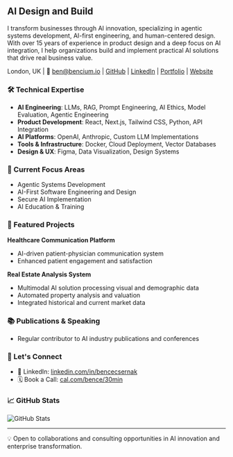 ## AI Design and Build

I transform businesses through AI innovation, specializing in agentic systems development, AI-first engineering, and human-centered design. With over 15 years of experience in product design and a deep focus on AI integration, I help organizations build and implement practical AI solutions that drive real business value.

London, UK | 📧 ben@bencium.io | [GitHub](https://github.com/bencium) | [LinkedIn](https://www.linkedin.com/in/bencecsernak)
|  [Portfolio](https://benciumagenticapps.framer.website) | [Website](https://bencium.io)

### 🛠️ Technical Expertise

- **AI Engineering**: LLMs, RAG, Prompt Engineering, AI Ethics, Model Evaluation, Agentic Engineering
- **Product Development**: React, Next.js, Tailwind CSS, Python, API Integration
- **AI Platforms**: OpenAI, Anthropic, Custom LLM Implementations
- **Tools & Infrastructure**: Docker, Cloud Deployment, Vector Databases
- **Design & UX**: Figma, Data Visualization, Design Systems

### 🔭 Current Focus Areas

- Agentic Systems Development
- AI-First Software Engineering and Design
- Secure AI Implementation
- AI Education & Training

### 🌟 Featured Projects

**Healthcare Communication Platform**
- AI-driven patient-physician communication system
- Enhanced patient engagement and satisfaction

**Real Estate Analysis System**
- Multimodal AI solution processing visual and demographic data
- Automated property analysis and valuation
- Integrated historical and current market data


### 📚 Publications & Speaking

- Regular contributor to AI industry publications and conferences

### 🤝 Let's Connect

- 🔗 LinkedIn: [linkedin.com/in/bencecsernak](https://www.linkedin.com/in/bencecsernak)
- 🗓️ Book a Call: [cal.com/bence/30min](https://cal.com/bence/30min)

### 📈 GitHub Stats

![GitHub Stats](https://github-readme-stats.vercel.app/api?username=bencium&show_icons=true&theme=radical)

---

💡 Open to collaborations and consulting opportunities in AI innovation and enterprise transformation.
